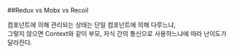 ##Redux vs Mobx vs Recoil    

컴포넌트에 의해 관리되는 상태는 단일 컴포넌트에 의해 다루느냐,<br/> 그렇지 않으면 Context와 같이 부모, 자식 간의 통신으로 사용하느냐에 따라 난이도가 달라진다.<br/>

